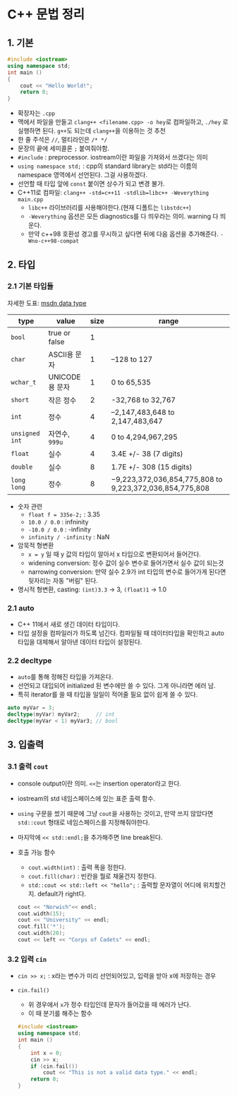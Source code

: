 # C++ 문법 정리

## 1. 기본

```cpp
#include <iostream>
using namespace std;
int main ()
{
    cout << "Hello World!";
    return 0;
} 
```

- 확장자는 `.cpp`
- 맥에서 파일을 만들고 `clang++ <filename.cpp> -o hey`로 컴파일하고, `./hey` 로 실행하면 된다. `g++`도 되는데 `clang++`을 이용하는 것 추천
- 한 줄 주석은 `//`, 멀티라인은 `/* */`
- 문장의 끝에 세미콜론 `;` 붙여줘야함.
- `#include` : preprocessor. iostream이란 파일을 가져와서 쓰겠다는 의미
- `using namespace std;` : cpp의 standard library는 std라는 이름의 namespace 영역에서 선언된다. 그걸 사용하겠다.
- 선언할 때 타입 앞에 `const` 붙이면 상수가 되고 변경 불가.
- C++11로 컴파일: `clang++ -std=c++11 -stdlib=libc++ -Weverything main.cpp`
    + `libc++` 라이브러리를 사용해야한다.(현재 디폴트는 `libstdc++`)
    + `-Weverything` 옵션은 모든 diagnostics를 다 띄우라는 의미. warning 다 띄운다.
    + 만약 c++98 호환성 경고를 무시하고 싶다면 뒤에 다음 옵션을 추가해준다. `-Wno-c++98-compat`

## 2. 타입

### 2.1 기본 타입들

자세한 도표: [msdn data type](https://msdn.microsoft.com/en-us/library/s3f49ktz.aspx)

|      type      |     value      | size |                          range                          |
|----------------|----------------|------|---------------------------------------------------------|
| `bool`         | true or false  |    1 |                                                         |
| `char`         | ASCII용 문자   |    1 | –128 to 127                                             |
| `wchar_t`      | UNICODE용 문자 |    1 | 0 to 65,535                                             |
| `short`        | 작은 정수      |    2 | -32,768 to 32,767                                       |
| `int`          | 정수           |    4 | –2,147,483,648 to 2,147,483,647                         |
| `unsigned int` | 자연수, `999u` |    4 | 0 to 4,294,967,295                                      |
| `float`        | 실수           |    4 | 3.4E +/- 38 (7 digits)                                  |
| `double`       | 실수           |    8 | 1.7E +/- 308 (15 digits)                                |
| `long long`    | 정수           |    8 | −9,223,372,036,854,775,808 to 9,223,372,036,854,775,808 |

- 숫자 관련
    + `float f = 335e-2;` : 3.35
    + `10.0 / 0.0` : infninity
    + `-10.0 / 0.0` : -infinity
    + `infinity / -infinity` : NaN
- 암묵적 형변환
    + `x = y` 일 때 y 값의 타입이 알아서 x 타입으로 변환되어서 들어간다.
    + widening conversion: 정수 값이 실수 변수로 들어가면서 실수 값이 되는것
    + narrowing conversion: 만약 실수 2.9가 int 타입의 변수로 들어가게 된다면 뒷자리는 자동 "버림" 된다.
- 명시적 형변환, casting: `(int)3.3` -> 3, `(float)1` -> 1.0

### 2.1 auto

- C++ 11에서 새로 생긴 데이터 타입이다.
- 타입 설정을 컴파일러가 하도록 넘긴다. 컴파일될 때 데이터타입을 확인하고 auto 타입을 대체해서 알아낸 데이터 타입이 설정된다.

### 2.2 decltype

- `auto`를 통해 정해진 타입을 가져온다.
- 선언되고 대입되어 initialized 된 변수에만 쓸 수 있다. 그게 아니라면 에러 남.
- 특히 iterator를 쓸 때 타입을 일일이 적어줄 필요 없이 쉽게 쓸 수 있다.

```cpp
auto myVar = 3;
decltype(myVar) myVar2;     // int
decltype(myVar < 1) myVar3; // bool
```

## 3. 입출력

### 3.1 출력 `cout`

- console output이란 의미. `<<`는 insertion operator라고 한다.
- iostream의 std 네임스페이스에 있는 표준 출력 함수.
- `using` 구문을 썼기 때문에 그냥 `cout`을 사용하는 것이고, 만약 쓰지 않았다면 `std::cout` 형태로 네임스페이스를 지정해줘야한다.
- 마지막에 `<< std::endl;`을 추가해주면 line break된다.
- 호출 가능 함수
    + `cout.width(int)` : 출력 폭을 정한다.
    + `cout.fill(char)` : 빈칸을 뭘로 채울건지 정한다.
    + `std::cout << std::left << "hello";` : 출력할 문자열이 어디에 위치할건지. default가 right다.

    ```cpp
    cout << "Norwich"<< endl;
    cout.width(15);
    cout << "University" << endl;
    cout.fill('*');
    cout.width(20);
    cout << left << "Corps of Cadets" << endl;
    ```

### 3.2 입력 `cin`

- `cin >> x;` : x라는 변수가 미리 선언되어있고, 입력을 받아 x에 저장하는 경우
- `cin.fail()`
    + 위 경우에서 `x`가 정수 타입인데 문자가 들어갔을 때 에러가 난다.
    + 이 때 분기를 해주는 함수
    
    ```cpp
    #include <iostream>
    using namespace std;
    int main ()
    {
        int x = 0;
        cin >> x;
        if (cin.fail())
            cout << "This is not a valid data type." << endl;
        return 0;
    }
    ```
